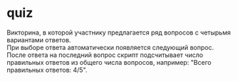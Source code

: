 # quiz
Викторина, в которой участнику предлагается ряд вопросов с четырьмя вариантами ответов.<br>
При выборе ответа автоматически появляется следующий вопрос.<br>
После ответа на последний вопрос скрипт подсчитывает число правильных ответов из общего числа вопросов, например: "Всего правильных ответов: 4/5".
